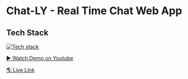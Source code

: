 # Chat-LY - Real Time Chat Web App

## Tech Stack
[![Tech stack](https://skillicons.dev/icons?i=react,nodejs,express,mongo,socket)](https://skillicons.dev)

[▶️ Watch Demo on Youtube](https://youtu.be/aNTh0akAVh8)

[🌎 Live Link](https://chatly-delta.vercel.app/)



